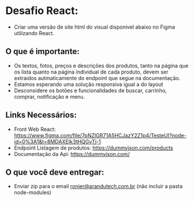 # Desafio React:
 - Criar uma versão de site html do visual disponível abaixo no Figma utilizando React. 
 
## O que é importante:
 - Os textos, fotos, preços e descrições dos produtos, tanto na página que os lista quanto na página individual de cada produto, devem ser extraidos autmaticamente do endpoint que segue na documentação.
 - Estamos esperando uma solução responsiva igual a do layout
 - Desconsidere os botões e funcionalidades de buscar, carrinho, comprar, notificação e menu.

## Links Necessários:

  - Front Web React: https://www.figma.com/file/7pNZlGR71A5HCJazY2Z1p4/TesteUI?node-id=0%3A1&t=8MDAXEIk3tHQGvTj-1
  - Endpoint Listagem de produtos: https://dummyjson.com/products
  - Documentação da Api: https://dummyjson.com/

## O que você deve entregar:
 - Enviar zip para o email ronier@arandutech.com.br (não incluir a pasta node-modules)
